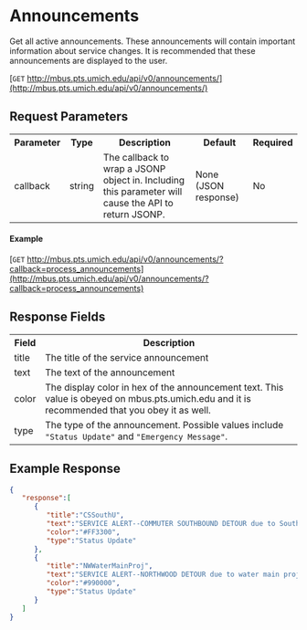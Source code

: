 # Announcements

Get all active announcements. These announcements will contain important information about service changes. It is recommended that these announcements are displayed to the user.

[`GET` http://mbus.pts.umich.edu/api/v0/announcements/](http://mbus.pts.umich.edu/api/v0/announcements/)

## Request Parameters

<table>
<th>Parameter</th>
<th>Type</th>
<th>Description</th>
<th>Default</th>
<th>Required</th>
<tr>
<td>callback</td>
<td>string</td>
<td>The callback to wrap a JSONP object in. Including this parameter will cause the API to return JSONP.</td>
<td>None (JSON response)</td>
<td>No</td>
</tr>
</table>

#### Example

[`GET` http://mbus.pts.umich.edu/api/v0/announcements/?callback=process_announcements](http://mbus.pts.umich.edu/api/v0/announcements/?callback=process_announcements)

## Response Fields

<table>
<th>Field</th>
<th>Description</th>
<tr>
<td>title</td>
<td>The title of the service announcement</td>
</tr>
<tr>
<td>text</td>
<td>The text of the announcement</td>
</tr>
<tr>
<td>color</td>
<td>The display color in hex of the announcement text. This value is obeyed on mbus.pts.umich.edu and it is recommended that you obey it as well.</td>
</tr>
<tr>
<td>type</td>
<td>The type of the announcement. Possible values include <code>"Status Update"</code> and <code>"Emergency Message"</code>.</td>
</tr>
</table>


## Example Response

```json
{
   "response":[
      {
         "title":"CSSouthU",
         "text":"SERVICE ALERT--COMMUTER SOUTHBOUND DETOUR due to South University Ave. reconstruction. NO SERVICE TO: Art Museum stop.  TEMPORARY STOP: Located near Hutchins Hall on north side of Monroe St., east of State St.  EFFECTIVE UNTIL: 23-Aug-13. ",
         "color":"#FF3300",
         "type":"Status Update"
      },
      {
         "title":"NWWaterMainProj",
         "text":"SERVICE ALERT--NORTHWOOD DETOUR due to water main project. NO SERVICE TO: Cram Circle* or Bishop St.** stops.  SUBSTITUTE and TEMPORARY STOP: Located near Cram Circle on Hubbard St.* and near Bishop St. on Beal Ave**.  EFFECTIVE UNTIL: 20-Aug-13.",
         "color":"#990000",
         "type":"Status Update"
      }
   ]
}
```
